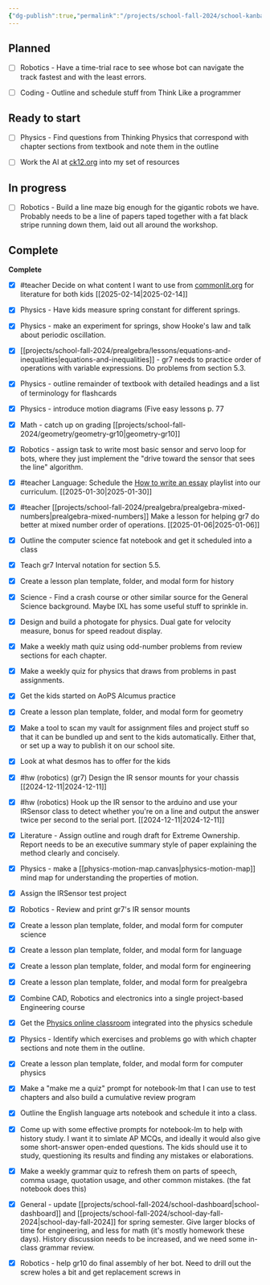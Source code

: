 ```yaml
---
{"dg-publish":true,"permalink":"/projects/school-fall-2024/school-kanban/"}
---
```



## Planned

- [ ] Robotics - Have a time-trial race to see whose bot can navigate the track fastest and with the least errors.
- [ ] Coding - Outline and schedule stuff from Think Like a programmer


## Ready to start

- [ ] Physics - Find questions from Thinking Physics that correspond with chapter sections from textbook and note them in the outline
- [ ] Work the AI at [ck12.org](https://www.ck12.org/flexi/) into my set of resources


## In progress

- [ ] Robotics - Build a line maze big enough for the gigantic robots we have. Probably needs to be a line of papers taped together with a fat black stripe running down them, laid out all around the workshop.


## Complete

**Complete**
- [x] #teacher Decide on what content I want to use from [commonlit.org](https://www.commonlit.org) for literature for both kids [[2025-02-14\|2025-02-14]]
- [x] Physics - Have kids measure spring constant for different springs.
- [x] Physics - make an experiment for springs, show Hooke's law and talk about periodic oscillation.
- [x] [[projects/school-fall-2024/prealgebra/lessons/equations-and-inequalities\|equations-and-inequalities]] - gr7 needs to practice order of operations with variable expressions. Do problems from section 5.3.
- [x] Physics - outline remainder of textbook with detailed headings and a list of terminology for flashcards
- [x] Physics - introduce motion diagrams (Five easy lessons p. 77
- [x] Math - catch up on grading
    [[projects/school-fall-2024/geometry/geometry-gr10\|geometry-gr10]]
- [x] Robotics - assign task to write most basic sensor and servo loop for bots, where they just implement the "drive toward the sensor that sees the line" algorithm.
- [x] #teacher Language: Schedule the [How to write an essay](https://www.youtube.com/playlist?list=PLY2iGpRrMhnGuZTxNoWT7o-YAlv4hFYsQ) playlist into our curriculum. [[2025-01-30\|2025-01-30]]
- [x] #teacher  [[projects/school-fall-2024/prealgebra/prealgebra-mixed-numbers\|prealgebra-mixed-numbers]] Make a lesson for helping gr7 do better at mixed number order of operations.  [[2025-01-06\|2025-01-06]]
- [x] Outline the computer science fat notebook and get it scheduled into a class
- [x] Teach gr7 Interval notation for section 5.5.
- [x] Create a lesson plan template, folder, and modal form for history
- [x] Science - Find a crash course or other similar source for the General Science background. Maybe IXL has some useful stuff to sprinkle in.
- [x] Design and build a photogate for physics. Dual gate for velocity measure, bonus for speed readout display.
- [x] Make a weekly math quiz using odd-number problems from review sections for each chapter.
- [x] Make a weekly quiz for physics that draws from problems in past assignments.
- [x] Get the kids started on AoPS Alcumus practice
- [x] Create a lesson plan template, folder, and modal form for  geometry
- [x] Make a tool to scan my vault for assignment files and project stuff so that it can be bundled up and sent to the kids automatically. Either that, or set up a way to publish it on our school site.
- [x] Look at what desmos has to offer for the kids
- [x] #hw (robotics) (gr7) Design the IR sensor mounts for your chassis [[2024-12-11\|2024-12-11]]
- [x] #hw (robotics) Hook up the IR sensor to the arduino and use your IRSensor class to detect whether you're on a line and output the answer twice per second to the serial port. [[2024-12-11\|2024-12-11]]
- [x] Literature - Assign outline and rough draft for Extreme Ownership. Report needs to be an executive summary style of paper explaining the method clearly and concisely.
- [x] Physics - make a [[physics-motion-map.canvas|physics-motion-map]] mind map for understanding the properties of motion.
- [x] Assign the IRSensor test project
- [x] Robotics - Review and print gr7's IR sensor mounts
- [x] Create a lesson plan template, folder, and modal form for computer science
- [x] Create a lesson plan template, folder, and modal form for  language
- [x] Create a lesson plan template, folder, and modal form for engineering
- [x] Create a lesson plan template, folder, and modal form for  prealgebra
- [x] Combine CAD, Robotics and electronics into a single project-based Engineering course
- [x] Get the [Physics online classroom](https://www.physicsclassroom.com/Concept-Checkers/Interactives) integrated into the physics schedule
- [x] Physics - Identify which exercises and problems go with which chapter sections and note them in the outline.
- [x] Create a lesson plan template, folder, and modal form for computer physics
- [x] Make a "make me a quiz" prompt for notebook-lm that I can use to test chapters and also build a cumulative review program
- [x] Outline the English language arts notebook and schedule it into a class.
- [x] Come up with some effective prompts for notebook-lm to help with history study. I want it to simlate AP MCQs, and ideally it would also give some short-answer open-ended questions. The kids should use it to study, questioning its results and finding any mistakes or elaborations.
- [x] Make a weekly grammar quiz to refresh them on parts of speech, comma usage, quotation usage, and other common mistakes. (the fat notebook does this)
- [x] General - update [[projects/school-fall-2024/school-dashboard\|school-dashboard]] and [[projects/school-fall-2024/school-day-fall-2024\|school-day-fall-2024]] for spring semester. Give larger blocks of time for engineering, and less for math (it's mostly homework these days). History discussion needs to be increased, and we need some in-class grammar review.
- [x] Robotics - help gr10 do final assembly of her bot. Need to drill out the screw holes a bit and get replacement screws in




